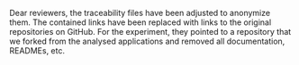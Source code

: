 Dear reviewers,
the traceability files have been adjusted to anonymize them. The contained links have been replaced with links to the original repositories on GitHub. For the experiment, they pointed to a repository that we forked from the analysed applications and removed all documentation, READMEs, etc.
